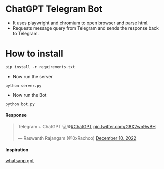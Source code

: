 # ChatGPT Telegram Bot

- It uses playwright and chromium to open browser and parse html.
- Requests message query from Telegram and sends the response back to Telegram.

# How to install

```python
pip install -r requirements.txt
```

* Now run the server

```
python server.py
```
* Now run the Bot

```
python bot.py
```

#### Response

<blockquote class="twitter-tweet"><p lang="cy" dir="ltr">Telegram + ChatGPT 💻⚒️<a href="https://twitter.com/hashtag/ChatGPT?src=hash&amp;ref_src=twsrc%5Etfw">#ChatGPT</a> <a href="https://t.co/G8X2wn9wBH">pic.twitter.com/G8X2wn9wBH</a></p>&mdash; Raswanth Rajangam (@0xRachoo) <a href="https://twitter.com/0xRachoo/status/1601513343046803458?ref_src=twsrc%5Etfw">December 10, 2022</a></blockquote> <script async src="https://platform.twitter.com/widgets.js" charset="utf-8"></script>

#### Inspiration
 [whatsapp gpt](https://github.com/danielgross/whatsapp-gpt)


